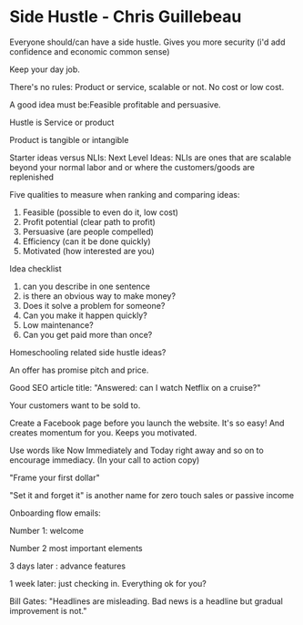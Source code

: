 ﻿# Side Hustle - Chris Guillebeau

Everyone should/can have a side hustle. Gives you more security (i'd add confidence and economic common sense)

Keep your day job.

There's no rules: Product or service, scalable or not. No cost or low cost.

A good idea must be:Feasible profitable and persuasive.

Hustle is Service or product

Product is tangible or intangible

Starter ideas versus NLIs: Next Level Ideas:  NLIs are ones that are scalable beyond your normal labor and or where the customers/goods are replenished

Five qualities to measure when ranking and comparing ideas:

1. Feasible (possible to even do it, low cost)
2. Profit potential (clear path to profit)
3. Persuasive (are people compelled)
4. Efficiency (can it be done quickly)
5. Motivated  (how interested are you)

Idea checklist

1. can you describe in one sentence
2. is there an obvious way to make money?
3. Does it solve a problem for someone?
4. Can you make it happen quickly?
5. Low maintenance?
6. Can you get paid more than once?

Homeschooling related side hustle ideas?

An offer has promise pitch and price.

Good SEO article title: "Answered: can I watch Netflix on a cruise?"

Your customers want to be sold to.

Create a Facebook page before you launch the website. It's so easy! And creates momentum for you. Keeps you motivated.

Use words like Now Immediately and Today right away and so on to encourage immediacy. (In your call to action copy)

"Frame your first dollar"

"Set it and forget it" is another name for zero touch sales or passive income

Onboarding flow emails:

Number 1: welcome

Number 2  most important elements

3 days later : advance features

1 week later: just checking in. Everything ok for you?

Bill Gates: "Headlines are misleading. Bad news is a headline but gradual improvement is not."